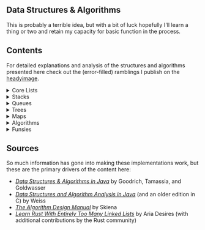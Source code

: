 ## Data Structures & Algorithms
This is probably a terrible idea, but with a bit of luck hopefully I'll learn a thing or two and retain my capacity for basic function in the process.

## Contents
For detailed explanations and analysis of the structures and algorithms presented here check out the (error-filled) ramblings I publish on the [headyimage](https://www.headyimage.com/cs/dsa/dsa-intro/).

<details> 

<summary> Core Lists </summary>

The core lists section focuses on solutions to create a simple podium list. In the first phase of the project each list entry contains a name and a score, and the list maintains a sorted invariant. It is actually more efficient to periodically run a O(n log n) sorting function on a list that simply appends entries in O(1) time, but that approach sacrifices the convenience of the sorted invariant. Warning: writing a bunch of O(n) traversals is good practice, but can results in unnecessarily complex and error-prone code.

- [Array-based list](https://github.com/p5chmitz/dsa-rust/blob/main/src/lists/array_list.rs): A basic introduction to lists (and arrays)
- [Vector-based list](https://github.com/p5chmitz/dsa-rust/blob/main/src/lists/vector_list.rs): Vectors are more convenient and more powerful; theres no reason _not_ to use `Vec` here
- [Dynamic array list](https://github.com/p5chmitz/dsa-rust/blob/main/src/lists/dynamic_array_list.rs): A little more involved; This variation imposes some manual logic on top of Rust's dynamic array `Vec` to illustrate geometric re-sizing while maintaining a sorted list invariant; Removes entries by name instead of index
- [Singly-linked list](https://github.com/p5chmitz/dsa-rust/blob/main/src/lists/singly_linked_list.rs): A safe, singly-owned (via `Box`), singly-linked implementation of the podium 
- [Unsafe doubly-linked list](https://github.com/p5chmitz/dsa-rust/blob/main/src/lists/doubly_linked_list_2.rs): My first attempt at a naive and horribly unsafe doubly-linked list with raw, mutable (and null-able) pointers everywhere; This implementation is balanced out with just enough Miri testing to not immediately cause concern among friends and loved ones; Removes entries by name instead of index

</details>

<details> 

<summary> Stacks </summary>

This section builds on the structures and approaches established in the Lists section. However, instead of featuring solutions to implement a podium, this section features slightly more pragmatic solutions including a symbol balancer. The real lesson here is that Rust's `Vec` type can serve as a fully-functional stack implementation right out of the box with `push`, `pop`, and `last` included methods. This module is all about learning though, so it starts with a useless wrapper to illustrate concepts and proceeds to get progressively sillier.

- [Vector-based stack (wrapper)](https://github.com/p5chmitz/dsa-rust/blob/main/src/lists/stacks/vector_stack.rs): Simple, effective, but deeply dumb; It's just `Vec` with a new jacket and sunglasses; This module includes two sub-modules that each illustrate a stack-based symbol-balancer; One wraps `Vec` and the other illustrates how needless that is by raw-dogging it
- [Singly-linked stack](https://github.com/p5chmitz/dsa-rust/blob/main/src/lists/stacks/safe_linked_stack.rs): This is probably the only viable implementation in this whole exercise; This module implements the stack-based symbol balancer for funsies; Unfortunately this list is still kinda dumb because `Vec` is already more robust and takes advantage of cache locality
- [Unsafe singly-linked stack](https://github.com/p5chmitz/dsa-rust/blob/main/src/lists/stacks/unsafe_linked_stack.rs): Just because its possible and we somehow thrive on making things more difficult than they have to be

</details>

<details> 

<summary> Queues </summary>

This section also utilizes the structures and approaches established in the Lists section. This section gets a little more fun with the idea of a circular queue and presents the final boss of linked-lists; an unsafe, doubly-linked deque that can be used as a stack, a queue, or some other generic linked list.

- [Vector-based queue (wrapper)](https://github.com/p5chmitz/dsa-rust/blob/main/src/lists/queues/vec_queue.rs): This wrapper illustrates the basics of the ADT; You should probably just use `Vec` or `VecDeque` (this list does, so why aren't you?)
- [A VecDeque-based queue (wrapper)](https://github.com/p5chmitz/dsa-rust/blob/main/src/lists/queues/vecdeque_queue.rs): Something something both ends; Are you using `VecDeque` yet? 
- [Vector-based circular queue](https://github.com/p5chmitz/dsa-rust/blob/main/src/lists/queues/vec_circ_queue.rs): Probably the second most useful of all of these horridly useless lists; A little more fun/interesting, but it's still just a `Vec` with capacity constraints and wrapping logic
- [A simple linked-list queue](https://github.com/p5chmitz/dsa-rust/blob/main/src/lists/queues/singly_linked_queue.rs): Kind of a busted implementation because `enqueue()` runs in O(n); It was a fun exercise though!
- [Unsafe doubly-linked queue]() This is the end of my lists, I swear; Why aren't you using `Vec` or `VecDeque` yet?!

</details>

<details> 

<summary> Trees </summary>

Building off the lessons learned in the Core Lists module this section contains examples of hierarchical data structures. The content currently combines general trees and search trees. This section is in active development.

- [Unsafe linked N-ary tree](https://github.com/p5chmitz/dsa-rust/blob/main/src/trees/unsafe_linked_general_tree.rs): An undirected acyclic graph... err, tree. This exercise also illustrates a `tree`-like Markdown parser; This is a labor of love for me as a professional documentarian as it generates a fancy hierarchical rendering of a Markdown document's headings, also known as a table of contents
- [Linked binary search tree](): Safe and easy; Nice

</details>

<details> 

<summary> Maps </summary>

One of the most useful structures in the real world. This section provides two hash table implementations.

- [Chaining hash table](https://github.com/p5chmitz/dsa-rust/blob/main/src/maps/chaining_hash_table.rs): Simple, easy, unsorted fun for the whole family. This implementation uses Vec-based backing and chaining structures with simple division compression.
- [Probing hash map](https://github.com/p5chmitz/dsa-rust/blob/main/src/maps/probing_hash_table.rs): A little more complex, still unsorted, but arguably more performant by taking advantage of cache locality through a flattened structure. This Vec-based structure uses MAD compression and quadratic probing as well as a fun little secondary byte mask to distinguish available, occupied, and defunct indexes.

</details>

<details> 

<summary> Algorithms </summary>

An exploration on some searching, sorting, and graph algorithms.

- Simple binary search

</details>

<details> 

<summary> Funsies </summary>

This section contains all the solutions to remedial problems and examples I collected along the way and liked enough to want to remember.

- Disk usage calculator
- Identifying unique elements in a Vector
- Calculate pre-fix averages of a Vector
- Simple factorial calculator
- Array reversal
- Fibonacci sequence calculator
- Tower of Hanoi solution

</details>

## Sources
So much information has gone into making these implementations work, but these are the primary drivers of the content here:
- [_Data Structures & Algorithms in Java_](https://www.wiley.com/en-au/Data+Structures+and+Algorithms+in+Java%2C+6th+Edition-p-9781118771334) by Goodrich, Tamassia, and Goldwasser
- [_Data Structures and Algorithm Analysis in Java_](https://www.pearson.com/en-us/subject-catalog/p/data-structures-and-algorithm-analysis-in-java/P200000003475/9780137518821) (and an older edition in C) by Weiss
- [_The Algorithm Design Manual_](https://www.algorist.com/) by Skiena
- [_Learn Rust With Entirely Too Many Linked Lists_](https://rust-unofficial.github.io/too-many-lists/index.html) by Aria Desires (with additional contributions by the Rust community)

